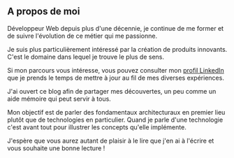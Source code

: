 <!--VarStream
title=À propos de moi
description=Découvrez mon côté mégalo. Cette description n'engage que moi et\
 ne saurait être le reflet de l'avis qu'ont mes proches de moi :).
shortTitle=À propos
shortDesc=Learn more about me
keywords.+=JavaScript
keywords.+=développeur
keywords.+=Nicolas
keywords.+=Froidure
keywords.+=projets
keywords.+=développement
keywords.+=web
lang=fr
location=FR
-->

## A propos de moi

Développeur Web depuis plus d'une
 décennie, je continue de me former et
 de suivre l'évolution de ce métier qui
 me passionne.

Je suis plus particulièrement intéressé
 par la création de produits innovants.
 C'est le domaine dans lequel
 je trouve le plus de sens.

Si mon parcours vous intéresse, vous
 pouvez consulter mon
 [profil LinkedIn](https://www.linkedin.com/in/nfroidure/)
 que je prends le temps de mettre à
 jour au fil de mes diverses expériences.

J'ai ouvert ce blog afin de partager
 mes découvertes, un peu comme un aide
 mémoire qui peut servir à tous.

Mon objectif est de parler des fondamentaux
 architecturaux en premier lieu plutôt que
 de technologies en particulier. Quand je
 parle d'une technologie c'est avant tout
 pour illustrer les concepts qu'elle
 implémente.

J'espère que vous aurez autant de plaisir
 à le lire que j'en ai à l'écrire et
 vous souhaite une bonne lecture !
